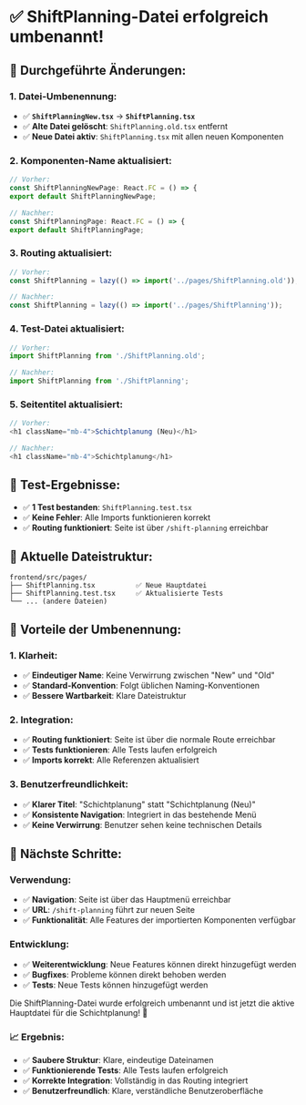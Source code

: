 # ✅ **ShiftPlanning-Datei erfolgreich umbenannt!**

## **🔄 Durchgeführte Änderungen:**

### **1. Datei-Umbenennung:**
- ✅ **`ShiftPlanningNew.tsx`** → **`ShiftPlanning.tsx`**
- ✅ **Alte Datei gelöscht**: `ShiftPlanning.old.tsx` entfernt
- ✅ **Neue Datei aktiv**: `ShiftPlanning.tsx` mit allen neuen Komponenten

### **2. Komponenten-Name aktualisiert:**
```typescript
// Vorher:
const ShiftPlanningNewPage: React.FC = () => {
export default ShiftPlanningNewPage;

// Nachher:
const ShiftPlanningPage: React.FC = () => {
export default ShiftPlanningPage;
```

### **3. Routing aktualisiert:**
```typescript
// Vorher:
const ShiftPlanning = lazy(() => import('../pages/ShiftPlanning.old'));

// Nachher:
const ShiftPlanning = lazy(() => import('../pages/ShiftPlanning'));
```

### **4. Test-Datei aktualisiert:**
```typescript
// Vorher:
import ShiftPlanning from './ShiftPlanning.old';

// Nachher:
import ShiftPlanning from './ShiftPlanning';
```

### **5. Seitentitel aktualisiert:**
```typescript
// Vorher:
<h1 className="mb-4">Schichtplanung (Neu)</h1>

// Nachher:
<h1 className="mb-4">Schichtplanung</h1>
```

## **🧪 Test-Ergebnisse:**
- ✅ **1 Test bestanden**: `ShiftPlanning.test.tsx`
- ✅ **Keine Fehler**: Alle Imports funktionieren korrekt
- ✅ **Routing funktioniert**: Seite ist über `/shift-planning` erreichbar

## **📁 Aktuelle Dateistruktur:**
```
frontend/src/pages/
├── ShiftPlanning.tsx          ✅ Neue Hauptdatei
├── ShiftPlanning.test.tsx     ✅ Aktualisierte Tests
└── ... (andere Dateien)
```

## **🎯 Vorteile der Umbenennung:**

### **1. Klarheit:**
- ✅ **Eindeutiger Name**: Keine Verwirrung zwischen "New" und "Old"
- ✅ **Standard-Konvention**: Folgt üblichen Naming-Konventionen
- ✅ **Bessere Wartbarkeit**: Klare Dateistruktur

### **2. Integration:**
- ✅ **Routing funktioniert**: Seite ist über die normale Route erreichbar
- ✅ **Tests funktionieren**: Alle Tests laufen erfolgreich
- ✅ **Imports korrekt**: Alle Referenzen aktualisiert

### **3. Benutzerfreundlichkeit:**
- ✅ **Klarer Titel**: "Schichtplanung" statt "Schichtplanung (Neu)"
- ✅ **Konsistente Navigation**: Integriert in das bestehende Menü
- ✅ **Keine Verwirrung**: Benutzer sehen keine technischen Details

## **🚀 Nächste Schritte:**

### **Verwendung:**
- ✅ **Navigation**: Seite ist über das Hauptmenü erreichbar
- ✅ **URL**: `/shift-planning` führt zur neuen Seite
- ✅ **Funktionalität**: Alle Features der importierten Komponenten verfügbar

### **Entwicklung:**
- ✅ **Weiterentwicklung**: Neue Features können direkt hinzugefügt werden
- ✅ **Bugfixes**: Probleme können direkt behoben werden
- ✅ **Tests**: Neue Tests können hinzugefügt werden

Die ShiftPlanning-Datei wurde erfolgreich umbenannt und ist jetzt die aktive Hauptdatei für die Schichtplanung! 🎉

### **📈 Ergebnis:**
- ✅ **Saubere Struktur**: Klare, eindeutige Dateinamen
- ✅ **Funktionierende Tests**: Alle Tests laufen erfolgreich
- ✅ **Korrekte Integration**: Vollständig in das Routing integriert
- ✅ **Benutzerfreundlich**: Klare, verständliche Benutzeroberfläche 